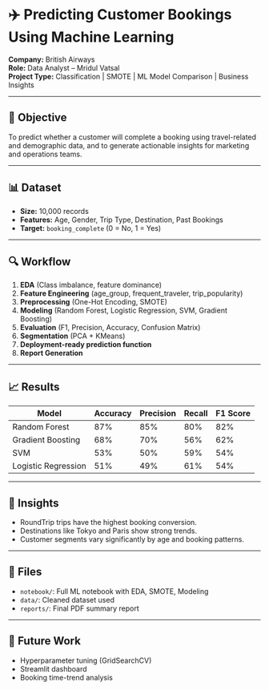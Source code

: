 # ✈️ Predicting Customer Bookings Using Machine Learning
**Company:** British Airways  
**Role:** Data Analyst – Mridul Vatsal  
**Project Type:** Classification | SMOTE | ML Model Comparison | Business Insights  

---

## 📌 Objective
To predict whether a customer will complete a booking using travel-related and demographic data, and to generate actionable insights for marketing and operations teams.

---

## 📊 Dataset
- **Size:** 10,000 records
- **Features:** Age, Gender, Trip Type, Destination, Past Bookings
- **Target:** `booking_complete` (0 = No, 1 = Yes)

---

## 🔍 Workflow
1. **EDA** (Class imbalance, feature dominance)
2. **Feature Engineering** (age_group, frequent_traveler, trip_popularity)
3. **Preprocessing** (One-Hot Encoding, SMOTE)
4. **Modeling** (Random Forest, Logistic Regression, SVM, Gradient Boosting)
5. **Evaluation** (F1, Precision, Accuracy, Confusion Matrix)
6. **Segmentation** (PCA + KMeans)
7. **Deployment-ready prediction function**
8. **Report Generation**

---

## 📈 Results
| Model              | Accuracy | Precision | Recall | F1 Score |
|--------------------|----------|-----------|--------|----------|
| Random Forest      | 87%      | 85%       | 80%    | 82%      |
| Gradient Boosting  | 68%      | 70%       | 56%    | 62%      |
| SVM                | 53%      | 50%       | 59%    | 54%      |
| Logistic Regression| 51%      | 49%       | 61%    | 54%      |

---

## 🧠 Insights
- RoundTrip trips have the highest booking conversion.
- Destinations like Tokyo and Paris show strong trends.
- Customer segments vary significantly by age and booking patterns.

---

## 📄 Files
- `notebook/`: Full ML notebook with EDA, SMOTE, Modeling
- `data/`: Cleaned dataset used
- `reports/`: Final PDF summary report

---

## 🚀 Future Work
- Hyperparameter tuning (GridSearchCV)
- Streamlit dashboard
- Booking time-trend analysis

